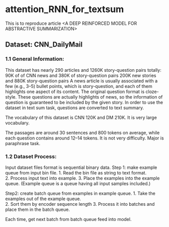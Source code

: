 # attention_RNN_for_textsum
This is to reproduce article &lt;A DEEP REINFORCED MODEL FOR ABSTRACTIVE SUMMARIZATION>
## Dataset: CNN_DailyMail ##
### 1.1 General Information: ###
This dataset has nearly 290 articles and 1260K story-question pairs totally: 
	90K of of CNN news and 380K of story-question pairs
	200K new stories and 880K story-question pairs
A news article is usually associated with a few (e.g., 3–5) bullet points, which is story-question, and each of them highlights one aspect of its content. 
The original question format is cloze-style. These questions are actually highlights of news, so the information of question is guaranteed to be included by the given story. In order to use the dataset in text sum task, questions are converted to text summary.

The vocabulary of this dataset is CNN 120K and DM 210K. It is very large vocabulary.

The passages are around 30 sentences and 800 tokens on average, while each question contains around 12–14 tokens. 
It is not very difficulty. Major is paraphrase task.

### 1.2 Dataset Process: ###

Input dataset files format is sequential binary data.
 Step 1: make example queue from input bin file. 
	1. Read the bin file as string to text format.   
	2. Process  input text into example. 
	3. Place the examples into the example queue. (Example queue is a queue having all input samples included.) 

Step2: create batch queue from examples in example queue.
	1. Take the examples out of the example queue.  
	2. Sort them by encoder sequence length
	3. Process it into batches and place them in the batch queue. 

Each time, get next batch from batch queue feed into model. 
